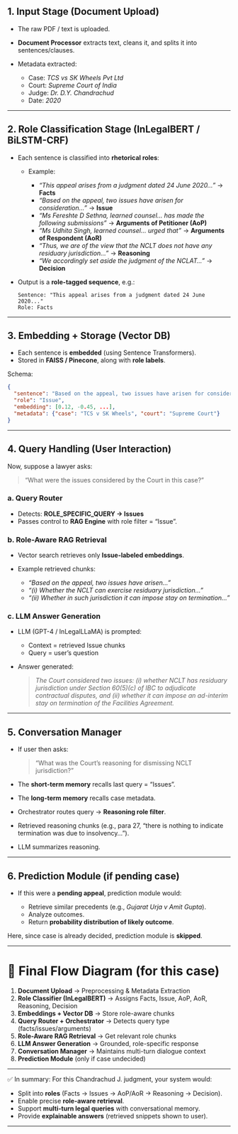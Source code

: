 ## **1. Input Stage (Document Upload)**

* The raw PDF / text is uploaded.
* **Document Processor** extracts text, cleans it, and splits it into sentences/clauses.
* Metadata extracted:

  * Case: *TCS vs SK Wheels Pvt Ltd*
  * Court: *Supreme Court of India*
  * Judge: *Dr. D.Y. Chandrachud*
  * Date: *2020*

---

## **2. Role Classification Stage (InLegalBERT / BiLSTM-CRF)**

* Each sentence is classified into **rhetorical roles**:

  * Example:

    * *“This appeal arises from a judgment dated 24 June 2020…”* → **Facts**
    * *“Based on the appeal, two issues have arisen for consideration…”* → **Issue**
    * *“Ms Fereshte D Sethna, learned counsel… has made the following submissions”* → **Arguments of Petitioner (AoP)**
    * *“Ms Udhita Singh, learned counsel… urged that”* → **Arguments of Respondent (AoR)**
    * *“Thus, we are of the view that the NCLT does not have any residuary jurisdiction…”* → **Reasoning**
    * *“We accordingly set aside the judgment of the NCLAT…”* → **Decision**

* Output is a **role-tagged sequence**, e.g.:

  ```
  Sentence: "This appeal arises from a judgment dated 24 June 2020..."
  Role: Facts
  ```

---

## **3. Embedding + Storage (Vector DB)**

* Each sentence is **embedded** (using Sentence Transformers).
* Stored in **FAISS / Pinecone**, along with **role labels**.

Schema:

```json
{
  "sentence": "Based on the appeal, two issues have arisen for consideration...",
  "role": "Issue",
  "embedding": [0.12, -0.45, ...],
  "metadata": {"case": "TCS v SK Wheels", "court": "Supreme Court"}
}
```

---

## **4. Query Handling (User Interaction)**

Now, suppose a lawyer asks:

> “What were the issues considered by the Court in this case?”

### **a. Query Router**

* Detects: **ROLE\_SPECIFIC\_QUERY → Issues**
* Passes control to **RAG Engine** with role filter = “Issue”.

### **b. Role-Aware RAG Retrieval**

* Vector search retrieves only **Issue-labeled embeddings**.
* Example retrieved chunks:

  * *“Based on the appeal, two issues have arisen…”*
  * *“(i) Whether the NCLT can exercise residuary jurisdiction…”*
  * *“(ii) Whether in such jurisdiction it can impose stay on termination…”*

### **c. LLM Answer Generation**

* LLM (GPT-4 / InLegalLLaMA) is prompted:

  * Context = retrieved Issue chunks
  * Query = user’s question
* Answer generated:

  > *The Court considered two issues: (i) whether NCLT has residuary jurisdiction under Section 60(5)(c) of IBC to adjudicate contractual disputes, and (ii) whether it can impose an ad-interim stay on termination of the Facilities Agreement.*

---

## **5. Conversation Manager**

* If user then asks:

  > “What was the Court’s reasoning for dismissing NCLT jurisdiction?”

* The **short-term memory** recalls last query = “Issues”.

* The **long-term memory** recalls case metadata.

* Orchestrator routes query → **Reasoning role filter**.

* Retrieved reasoning chunks (e.g., para 27, “there is nothing to indicate termination was due to insolvency…”).

* LLM summarizes reasoning.

---

## **6. Prediction Module (if pending case)**

* If this were a **pending appeal**, prediction module would:

  * Retrieve similar precedents (e.g., *Gujarat Urja v Amit Gupta*).
  * Analyze outcomes.
  * Return **probability distribution of likely outcome**.

Here, since case is already decided, prediction module is **skipped**.

---

# 🔹 Final Flow Diagram (for this case)

1. **Document Upload** → Preprocessing & Metadata Extraction
2. **Role Classifier (InLegalBERT)** → Assigns Facts, Issue, AoP, AoR, Reasoning, Decision
3. **Embeddings + Vector DB** → Store role-aware chunks
4. **Query Router + Orchestrator** → Detects query type (facts/issues/arguments)
5. **Role-Aware RAG Retrieval** → Get relevant role chunks
6. **LLM Answer Generation** → Grounded, role-specific response
7. **Conversation Manager** → Maintains multi-turn dialogue context
8. **Prediction Module** (only if case undecided)

---

✅ In summary:
For this Chandrachud J. judgment, your system would:

* Split into **roles** (Facts → Issues → AoP/AoR → Reasoning → Decision).
* Enable precise **role-aware retrieval**.
* Support **multi-turn legal queries** with conversational memory.
* Provide **explainable answers** (retrieved snippets shown to user).

---
